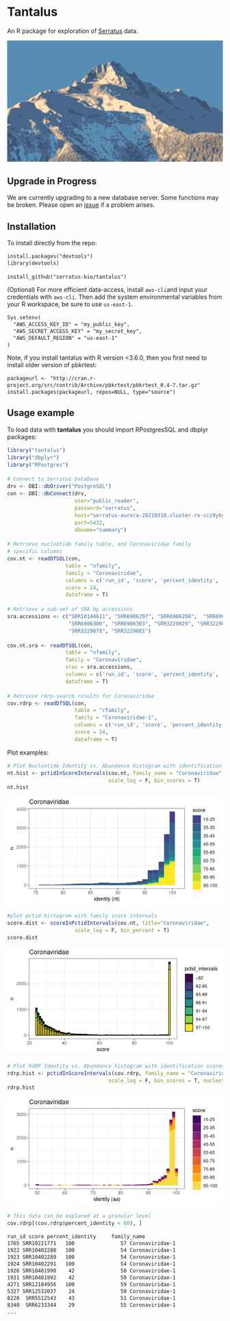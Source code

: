 # Tantalus

An R package for exploration of [Serratus](https://github.com/ababaian/serratus) data.

![Tantalus Mountain in Squamish, BC. Canada](img/tantalus.png)

## Upgrade in Progress

We are currently upgrading to a new database server. Some functions may be broken. Please open an [issue](https://github.com/serratus-bio/tantalus/issues) if a problem arises.

## Installation
To install directly from the repo:

```
install.packages("devtools")
library(devtools)

install_github("serratus-bio/tantalus")
```

(Optional) For more efficient data-access, install `aws-cli`and input your credentials with `aws-cli`. Then add the system environmental variables from your R workspace, be sure to use `us-east-1`.

```
Sys.setenv(
  "AWS_ACCESS_KEY_ID" = "my_public_key",
  "AWS_SECRET_ACCESS_KEY" = "my_secret_key",
  "AWS_DEFAULT_REGION" = "us-east-1"
)
```

Note, if you install tantalus with R version <3.6.0, then you first need to install older version of pbkrtest:

```
packageurl <- "http://cran.r-project.org/src/contrib/Archive/pbkrtest/pbkrtest_0.4-7.tar.gz"
install.packages(packageurl, repos=NULL, type="source")
```

## Usage example

To load data with **tantalus** you should import RPostgresSQL and dbplyr packages:

```R
library("tantalus")
library("dbplyr")
library("RPostgres") 

# Connect to Serratus Database
drv <- DBI::dbDriver("PostgreSQL")
con <- DBI::dbConnect(drv,
                      user="public_reader", 
                      password="serratus",
                      host="serratus-aurora-20210310.cluster-ro-ccz9y6yshbls.us-east-1.rds.amazonaws.com",
                      port=5432, 
                      dbname="summary")

# Retrieve nucleotide family table, and Coronaviridae family
# specific columns
cov.nt <- readDfSQL(con,
                   table = "nfamily",
                   family = "Coronaviridae",
                   columns = c('run_id', 'score', 'percent_identity', 'family_name'),
                   score = 24, 
                   dataframe = T)
               
# Retrieve a sub-set of SRA by accessions
sra.accessions <- c("SRR10144611", "SRR6906297", "SRR6906298",  "SRR6906299",
                    "SRR6906300", "SRR6906303", "SRR3229029", "SRR3229077", 
                    "SRR3229078", "SRR3229081")

cov.nt.sra <- readDfSQL(con,
                   table = "nfamily",
                   family = "Coronaviridae",
                   sras = sra.accessions,
                   columns = c('run_id', 'score', 'percent_identity', 'family_name'),
                   dataframe = T)

# Retrieve rdrp-search results for Coronaviridae
cov.rdrp <- readDfSQL(con,
                      table = "rfamily",
                      family = "Coronaviridae-1",
                      columns = c('run_id', 'score', 'percent_identity', 'family_name'),
                      score = 24, 
                      dataframe = T)

```

Plot examples:

```R
# Plot Nucleotide Identity vs. Abundance histogram with identification scores
nt.hist <- pctidInScoreIntervals(cov.nt, family_name = "Coronaviridae", title="Coronaviridae",
                                 scale_log = F, bin_scores = T)
nt.hist
```

![CoV nucleotide search](img/cov.nt.histogram.png)

```R
#plot pctid histogram with family score intervals
score.dist <- scoreInPctidIntervals(cov.nt, title="Coronaviridae",
                      scale_log = F, bin_percent = T)
score.dist
```

![CoV nt scores](img/cov.nt.scores.png)

```R
# Plot RdRP Identity vs. Abundance histogram with identification scores
rdrp.hist <- pctidInScoreIntervals(cov.rdrp, family_name = "Coronaviridae-1", title="Coronaviridae",
                                 scale_log = F, bin_scores = T, nucleotide = F)
rdrp.hist
```

![CoV rdrp search](img/cov.rdrp.histogram.png)

```R
# This data can be explored at a granular level
cov.rdrp[(cov.rdrp$percent_identity < 60), ]
```
```
run_id score percent_identity     family_name
1765 SRR10221771   100               57 Coronaviridae-1
1922 SRR10402288   100               54 Coronaviridae-1
1923 SRR10402289   100               54 Coronaviridae-1
1924 SRR10402291   100               54 Coronaviridae-1
1926 SRR10481990    42               50 Coronaviridae-1
1931 SRR10481992    42               50 Coronaviridae-1
4271 SRR12184956   100               59 Coronaviridae-1
5327 SRR12532037    24               50 Coronaviridae-1
8220  SRR5512543    43               51 Coronaviridae-1
8340  SRR6233344    29               55 Coronaviridae-1
...
```
